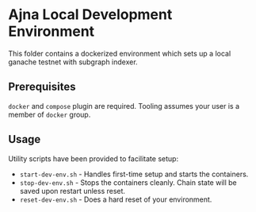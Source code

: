 # Ajna Local Development Environment
This folder contains a dockerized environment which sets up a local ganache testnet with subgraph indexer.

## Prerequisites
`docker` and `compose` plugin are required. Tooling assumes your user is a member of `docker` group.

## Usage
Utility scripts have been provided to facilitate setup:
- `start-dev-env.sh` - Handles first-time setup and starts the containers.
- `stop-dev-env.sh` - Stops the containers cleanly. Chain state will be saved upon restart unless reset.
- `reset-dev-env.sh` - Does a hard reset of your environment.
